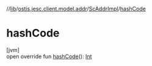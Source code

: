 //[lib](../../../index.md)/[ostis.jesc.client.model.addr](../index.md)/[ScAddrImpl](index.md)/[hashCode](hash-code.md)

# hashCode

[jvm]\
open override fun [hashCode](hash-code.md)(): [Int](https://kotlinlang.org/api/latest/jvm/stdlib/kotlin/-int/index.html)
